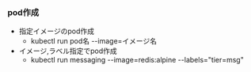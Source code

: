 ### pod作成
- 指定イメージのpod作成
  - kubectl run pod名 --image=イメージ名
- イメージ,ラベル指定でpod作成
  - kubectl run messaging --image=redis:alpine --labels="tier=msg"
